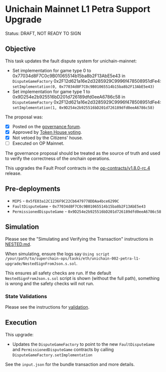 # Unichain Mainnet L1 Petra Support Upgrade

Status: DRAFT, NOT READY TO SIGN

## Objective

This task updates the fault dispute system for unichain-mainnet: 

* Set implementation for game type 0 to 0x77034d8F7C0c9B01065514b15ba8b2F13AbE5e43 in `DisputeGameFactory` 0x2F12d621a16e2d3285929C9996f478508951dFe4: `setImplementation(0, 0x77034d8F7C0c9B01065514b15ba8b2F13AbE5e43)`
* Set implementation for game type 1 to 0x9D254e2b925516bD201d726189dfd0eeA6786c58 in `DisputeGameFactory` 0x2F12d621a16e2d3285929C9996f478508951dFe4: `setImplementation(1, 0x9D254e2b925516bD201d726189dfd0eeA6786c58)`

The proposal was: 
- [x] Posted on the [governance forum](https://gov.optimism.io/t/upgrade-proposal-12-l1-pectra-readiness/9706).
- [x] Approved by [Token House voting](https://vote.optimism.io/proposals/38506287861710446593663598830868940900144818754960277981092485594195671514829).
- [x] Not vetoed by the Citizens' house.
- [ ] Executed on OP Mainnet.

The governance proposal should be treated as the source of truth and used to verify the correctness of the onchain operations. 

This upgrades the Fault Proof contracts in the [op-contracts/v1.8.0-rc.4](https://github.com/ethereum-optimism/optimism/tree/op-contracts/v1.8.0-rc.4) release.



## Pre-deployments 
- `MIPS` - `0x5fE03a12C1236F9C22Cb6479778DDAa4bce6299C`
- `FaultDisputeGame` - `0x77034d8F7C0c9B01065514b15ba8b2F13AbE5e43`
- `PermissionedDisputeGame` - `0x9D254e2b925516bD201d726189dfd0eeA6786c58`

## Simulation

Please see the "Simulating and Verifying the Transaction" instructions in [NESTED.md](../../../NESTED.md). 

When simulating, ensure the logs say `Using script /your/path/to/superchain-ops/tasks/eth/unichain-002-petra-l1-upgrade/NestedSignFromJson.s.sol`. 

This ensures all safety checks are run. If the default `NestedSignFromJson.s.sol` script is shown (without the full path), something is wrong and the safety checks will not run.


### State Validations

Please see the instructions for [validation](./VALIDATION.md).

## Execution

This upgrade:

* Updates the `DisputeGameFactory` to point to the new `FaultDisputeGame` and `PermissionedDisputeGame` contracts by calling `DisputeGameFactory.setImplementation`

See the `input.json` for the bundle transaction and more details.